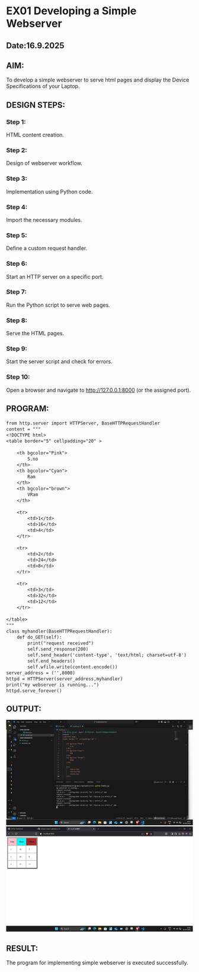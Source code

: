 # EX01 Developing a Simple Webserver
## Date:16.9.2025

## AIM:
To develop a simple webserver to serve html pages and display the Device Specifications of your Laptop.

## DESIGN STEPS:
### Step 1: 
HTML content creation.

### Step 2:
Design of webserver workflow.

### Step 3:
Implementation using Python code.

### Step 4:
Import the necessary modules.

### Step 5:
Define a custom request handler.

### Step 6:
Start an HTTP server on a specific port.

### Step 7:
Run the Python script to serve web pages.

### Step 8:
Serve the HTML pages.

### Step 9:
Start the server script and check for errors.

### Step 10:
Open a browser and navigate to http://127.0.0.1:8000 (or the assigned port).

## PROGRAM:
```
from http.server import HTTPServer, BaseHTTPRequestHandler
content = """
<!DOCTYPE html>
<table border="5" cellpadding="20" >
            
    <th bgcolor="Pink">
        S.no
    </th>
    <th bgcolor="Cyan">
        Ram
    </th>
    <th bgcolor="brown">
        VRam
    </th>

    <tr>
        <td>1</td>
        <td>16</td>
        <td>4</td>
    </tr>

    <tr>
        <td>2</td>
        <td>24</td>
        <td>8</td>
    </tr>

    <tr>
        <td>3</td>
        <td>32</td>
        <td>12</td>
    </tr>
            
</table>
"""
class myhandler(BaseHTTPRequestHandler):
    def do_GET(self):
        print("request received")
        self.send_response(200)
        self.send_header('content-type', 'text/html; charset=utf-8')
        self.end_headers()
        self.wfile.write(content.encode())
server_address = ('',8000)
httpd = HTTPServer(server_address,myhandler)
print("my webserver is running...")
httpd.serve_forever()
```


## OUTPUT:
![alt text](<Screenshot 2025-09-16 144804.png>)
![alt text](<Screenshot 2025-09-16 144643.png>)

## RESULT:
The program for implementing simple webserver is executed successfully.
